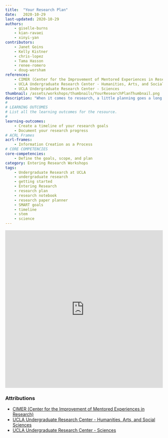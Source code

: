 ```yaml
---
title:  "Your Research Plan"
date:   2020-10-29
last-updated: 2020-10-29
authors:
    - giselle-burns
    - kian-ravaei
    - xinyi-yan
contributors:
    - Janet Goins
    - Kelly Kistner
    - chris-lopez
    - Tama Hasson
    - renee-romero
    - doug-worsham
references:
    - CIMER (Center for the Improvement of Mentored Experiences in Research)
    - UCLA Undergraduate Research Center - Humanities, Arts, and Social Sciences
    - UCLA Undergraduate Research Center - Sciences
thumbnail: /assets/workshops/thumbnails/YourResearchPlanThumbnail.png
description: "When it comes to research, a little planning goes a long way. We’ll go over how to come up with a research plan and start a research notebook!"
#
# LEARNING OUTCOMES
# List all the learning outcomes for the resource.
#
learning-outcomes:
    - Create a timeline of your research goals
    - Document your research progress
# ACRL Frames
acrl-frames:
    - Information Creation as a Process
# CORE COMPETENCIES
core-competencies:
    - Define the goals, scope, and plan
category: Entering Research Workshops
tags:
    - Undergraduate Research at UCLA
    - undergraduate research
    - getting started
    - Entering Research
    - research plan
    - research notebook
    - research paper planner
    - SMART goals
    - timeline
    - stem
    - science
---
```


<!--H5P-->
<iframe src="https://ccle.ucla.edu/mod/hvp/embed.php?id=3314472" width="100%" height="505" frameborder="0" allowfullscreen="allowfullscreen" class="mb-3"></iframe><script src="https://ccle.ucla.edu/mod/hvp/library/js/h5p-resizer.js" charset="UTF-8"></script>

### Attributions

- [CIMER (Center for the Improvement of Mentored Experiences in Research)](https://cimerproject.org/)
- [UCLA Undergraduate Research Center - Humanities, Arts, and Social Sciences](http://sciences.ugresearch.ucla.edu/)
- [UCLA Undergraduate Research Center - Sciences](http://hass.ugresearch.ucla.edu/)